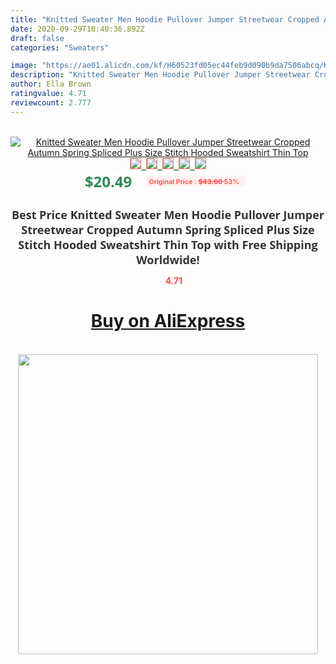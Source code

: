 ```yaml
---
title: "Knitted Sweater Men Hoodie Pullover Jumper Streetwear Cropped Autumn Spring Spliced Plus Size Stitch Hooded Sweatshirt Thin Top"
date: 2020-09-29T10:40:36.892Z
draft: false
categories: "Sweaters"

image: "https://ae01.alicdn.com/kf/H60523fd05ec44feb9d090b9da7506abcq/Knitted-Sweater-Men-Hoodie-Pullover-Jumper-Streetwear-Cropped-Autumn-Spring-Spliced-Plus-Size-Stitch-Hooded-Sweatshirt.jpg"
description: "Knitted Sweater Men Hoodie Pullover Jumper Streetwear Cropped Autumn Spring Spliced Plus Size Stitch Hooded Sweatshirt Thin Top"
author: Ella Brown
ratingvalue: 4.71
reviewcount: 2.777
---
```

<br>
<div style="text-align: center;">
<a href="https://s.click.aliexpress.com/e/_9zE6yd" target="_blank" rel="nofollow noopener noreferrer"><img alt="Knitted Sweater Men Hoodie Pullover Jumper Streetwear Cropped Autumn Spring Spliced Plus Size Stitch Hooded Sweatshirt Thin Top" class="magnifier-image" src="https://ae01.alicdn.com/kf/H60523fd05ec44feb9d090b9da7506abcq/Knitted-Sweater-Men-Hoodie-Pullover-Jumper-Streetwear-Cropped-Autumn-Spring-Spliced-Plus-Size-Stitch-Hooded-Sweatshirt.jpg_640x640.jpg">
<br>
<img style="border:1px solid salmon" src="https://ae01.alicdn.com/kf/H60523fd05ec44feb9d090b9da7506abcq/Knitted-Sweater-Men-Hoodie-Pullover-Jumper-Streetwear-Cropped-Autumn-Spring-Spliced-Plus-Size-Stitch-Hooded-Sweatshirt.jpg_120x120.jpg">&nbsp;&nbsp;<img style="border:1px solid salmon" src="https://ae01.alicdn.com/kf/H11c9d9334fe44a7d9274f3cac90179baI/Knitted-Sweater-Men-Hoodie-Pullover-Jumper-Streetwear-Cropped-Autumn-Spring-Spliced-Plus-Size-Stitch-Hooded-Sweatshirt.jpg_120x120.jpg">&nbsp;&nbsp;<img style="border:1px solid salmon" src="https://ae01.alicdn.com/kf/Head9687de4df46cb85d5b49eccab334bk/Knitted-Sweater-Men-Hoodie-Pullover-Jumper-Streetwear-Cropped-Autumn-Spring-Spliced-Plus-Size-Stitch-Hooded-Sweatshirt.jpg_120x120.jpg">&nbsp;&nbsp;<img style="border:1px solid salmon" src="https://ae01.alicdn.com/kf/H185c29f844e342aba8d89ecdccd9fa5fm/Knitted-Sweater-Men-Hoodie-Pullover-Jumper-Streetwear-Cropped-Autumn-Spring-Spliced-Plus-Size-Stitch-Hooded-Sweatshirt.jpg_120x120.jpg">&nbsp;&nbsp;<img style="border:1px solid salmon" src="https://ae01.alicdn.com/kf/H62ed27e91de84e8bbc1e77fc8ef74c83O/Knitted-Sweater-Men-Hoodie-Pullover-Jumper-Streetwear-Cropped-Autumn-Spring-Spliced-Plus-Size-Stitch-Hooded-Sweatshirt.jpg_120x120.jpg"></a></div><br0>
<div style="text-align: center;"><span style="background-color: white; border: 0px; box-sizing: border-box; color: seagreen; display: inline-block; font-family: &quot;open sans&quot; , &quot;arial&quot; , &quot;helvetica&quot; , sans-serif , &quot;heiti&quot;; font-size: 24px; font-stretch: inherit; font-weight: 700; line-height: inherit; margin: 0px 10px 0px 0px; padding: 0px; vertical-align: middle;">$20.49 </span>
<span style="background: rgb(255 , 241 , 241); border-radius: 3px; border: 0px; box-sizing: border-box; color: #ff4747; display: inline-block; font-family: inherit; font-size: 12px; font-stretch: inherit; font-style: inherit; font-variant: inherit; font-weight: 600; line-height: inherit; margin: 0px; padding: 2px 5px; transform: scale(0.9); vertical-align: middle;">Original Price : <b style="text-decoration: line-through;">$43.60 </b> 53%&nbsp;&nbsp;</span></div>
<h1 style="color: #333333; display: inline-block; font-family: &quot;open sans&quot; , &quot;arial&quot; , &quot;helvetica&quot; , sans-serif , &quot;heiti&quot;; font-size: 18px; font-stretch: inherit; font-weight: 700; text-align: center;">Best Price Knitted Sweater Men Hoodie Pullover Jumper Streetwear Cropped Autumn Spring Spliced Plus Size Stitch Hooded Sweatshirt Thin Top with Free Shipping Worldwide!</h1>
<div style="color: #ff4747; text-align: center;">
<img src="https://4.bp.blogspot.com/-M0ZcTcb-5uY/XleCXlxnR4I/AAAAAAAAAEc/OrjgMkXV1oMQFaCRZj5HQwOCBcu3w1FegCPcBGAYYCw/s1600/star.png" style="height: 15px;">&nbsp;<b>4.71</b></div>
<div class="button_cont" align="center"><a class="buynow_a" href="https://s.click.aliexpress.com/e/_9zE6yd" target="_blank" rel="nofollow noopener noreferrer"><H1>Buy on AliExpress</H1></a></div><br>
<div class="separator" style="clear: both; text-align: center;">
<img src="https://lh3.googleusercontent.com/-pTy5HemUv9M/XlePHvY0dAI/AAAAAAAAAE4/0nX5iRUoIWY8eMW9Dpxeirr157OZliDIgCLcBGAsYHQ/s1600/badge.gif" width="480">
</div>
